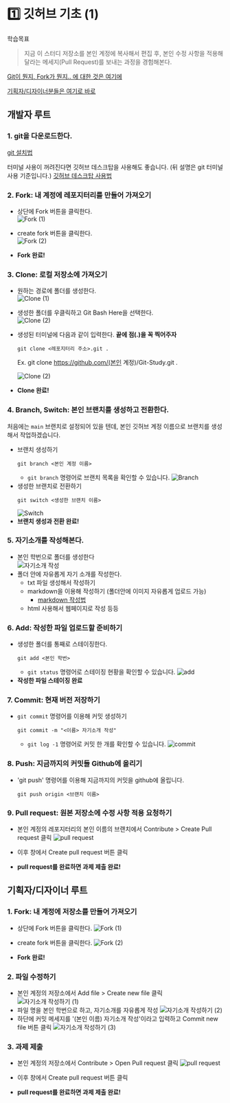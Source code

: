 # 1️⃣ 깃허브 기초 (1)

학습목표
> 지금 이 스터디 저장소를 본인 계정에 복사해서 편집 후, 본인 수정 사항을 적용해달라는 메세지(Pull Request)를 보내는 과정을 경험해본다.

[Git이 뭔지, Fork가 뭔지.. 에 대한 것은 여기에](./github-basic-zip.md)

[기획자/디자이너분들은 여기로 바로](#기획자디자이너-루트)

## 개발자 루트
### 1. git을 다운로드한다.
[git 설치법](https://shxrecord.tistory.com/115?category=677810)

터미널 사용이 꺼려진다면 깃허브 데스크탑을 사용해도 좋습니다. (뒤 설명은 git 터미널 사용 기준입니다.)
[깃허브 데스크탑 사용법](https://m.blog.naver.com/beaqon/221269438710)

### 2. Fork: 내 계정에 레포지터리를 만들어 가져오기
- 상단에 Fork 버튼을 클릭한다.  
    ![Fork (1)](img/01-1.png)

- create fork 버튼을 클릭한다.  
    ![Fork (2)](img/01-2.png)
- **Fork 완료!**

### 3. Clone: 로컬 저장소에 가져오기
- 원하는 경로에 폴더를 생성한다.  
    ![Clone (1)](img/01-3.png)
- 생성한 폴더를 우클릭하고 Git Bash Here을 선택한다.  
    ![Clone (2)](img/01-4.png)
- 생성된 터미널에 다음과 같이 입력한다. **끝에 점(.)을 꼭 찍어주자**
    ```
    git clone <레포지터리 주소>.git .
    ```
    Ex. git clone https://github.com/(본인 계정)/Git-Study.git .

    ![Clone (2)](img/01-5.png)

- **Clone 완료!**

### 4. Branch, Switch: 본인 브랜치를 생성하고 전환한다.
처음에는 `main` 브랜치로 설정되어 있을 텐데, 본인 깃허브 계정 이름으로 브랜치를 생성해서 작업하겠습니다.

- 브랜치 생성하기
    ```
    git branch <본인 계정 이름>
    ```
    - `git branch` 명령어로 브랜치 목록을 확인할 수 있습니다.
    ![Branch](img/01-6.png)
- 생성한 브랜치로 전환하기
    ```
    git switch <생성한 브랜치 이름>
    ```
    ![Switch](img/01-7.png)
- **브랜치 생성과 전환 완료!**

### 5. 자기소개를 작성해본다.
- 본인 학번으로 폴더를 생성한다  
    ![자기소개 작성](img/01-8.png)
- 폴더 안에 자유롭게 자기 소개를 작성한다.  
    - txt 파일 생성해서 작성하기  
    - markdown을 이용해 작성하기 (폴더안에 이미지 자유롭게 업로드 가능)  
        - [markdown 작성법](https://gist.github.com/ihoneymon/652be052a0727ad59601)
    - html 사용해서 웹페이지로 작성 등등

### 6. Add: 작성한 파일 업로드할 준비하기 
- 생성한 폴더를 통째로 스테이징한다.
    ```
    git add <본인 학번>
    ```
    - `git status` 명령어로 스테이징 현황을 확인할 수 있습니다.
    ![add](img/01-9.png)
- **작성한 파일 스테이징 완료**

### 7. Commit: 현재 버전 저장하기
- `git commit` 명령어를 이용해 커밋 생성하기
    ```
    git commit -m "<이름> 자기소개 작성"
    ```
    - `git log -1` 명령어로 커밋 한 개를 확인할 수 있습니다.
    ![commit](img/01-10.png)

### 8. Push: 지금까지의 커밋들 Github에 올리기
- 'git push' 명령어를 이용해 지금까지의 커밋을 github에 올립니다.
    ```
    git push origin <브랜치 이름>
    ```

### 9. Pull request: 원본 저장소에 수정 사항 적용 요청하기
- 본인 계정의 레포지터리의 본인 이름의 브랜치에서 Contribute > Create Pull request 클릭
 ![pull request](img/01-11.png)

- 이후 창에서 Create pull request 버튼 클릭 

 - **pull request를 완료하면 과제 제출 완료!**

## 기획자/디자이너 루트

### 1. Fork: 내 계정에 저장소를 만들어 가져오기
- 상단에 Fork 버튼을 클릭한다.
    ![Fork (1)](img/01-1.png)

- create fork 버튼을 클릭한다.
    ![Fork (2)](img/01-2.png)
- **Fork 완료!**

### 2. 파일 수정하기
- 본인 계정의 저장소에서 Add file > Create new file 클릭
    ![자기소개 작성하기 (1)](img/01-12.png)
- 파일 명을 본인 학번으로 하고, 자기소개를 자유롭게 작성
    ![자기소개 작성하기 (2)](img/01-13.png)
- 하단에 커밋 메세지를 '(본인 이름) 자기소개 작성'이라고 입력하고 Commit new file 버튼 클릭
    ![자기소개 작성하기 (3)](img/01-14.png)  

### 3. 과제 제출
- 본인 계정의 저장소에서 Contribute > Open Pull request 클릭
 ![pull request](img/01-11.png)

- 이후 창에서 Create pull request 버튼 클릭 

 - **pull request를 완료하면 과제 제출 완료!**